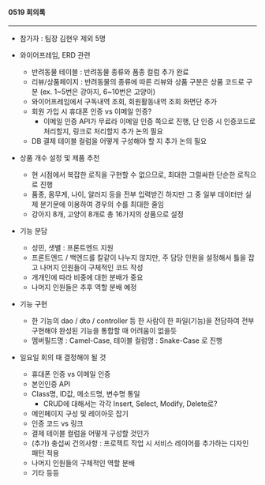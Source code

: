 #### 0519 회의록

---

- 참가자 : 팀장 김현우 제외 5명

- 와이어프레임, ERD 관련
  - 반려동물 테이블 : 반려동물 종류와 품종 컬럼 추가 완료
  - 리뷰/상품페이지 : 반려동물의 종류에 따른 리뷰와 상품 구분은 상품 코드로 구분 (ex. 1~5번은 강아지, 6~10번은 고양이)
  - 와이어프레임에서 구독내역 조회, 회원활동내역 조회 화면단 추가
  - 회원 가입 시 휴대폰 인증 vs 이메일 인증?
    - 이메일 인증 API가 무료라 이메일 인증 쪽으로 진행, 단 인증 시 인증코드로 처리할지, 링크로 처리할지 추가 논의 필요
  - DB 결제 테이블 컬럼을 어떻게 구성해야 할 지 추가 논의 필요

- 상품 개수 설정 및 제품 추천
  - 현 시점에서 복잡한 로직을 구현할 수 없으므로, 최대한 그럴싸한 단순한 로직으로 진행
  - 품종, 몸무게, 나이, 알러지 등을 전부 입력받긴 하지만 그 중 일부 데이터만 실제 분기문에 이용하여 경우의 수를 최대한 줄임
  - 강아지 8개, 고양이 8개로 총 16가지의 상품으로 설정

- 기능 분담
  - 성민, 샛별 : 프론트엔드 지원
  - 프론트엔드 / 백엔드를 칼같이 나누지 않지만, 주 담당 인원을 설정해서 틀을 잡고 나머지 인원들이 구체적인 코드 작성
  - 개개인에 따라 비중에 대한 분배가 중요
  - 나머지 인원들은 추후 역할 분배 예정

- 기능 구현
  - 한 기능의 dao / dto / controller 등 한 사람이 한 파일(기능)을 전담하여 전부 구현해야 완성된 기능을 통합할 때 어려움이 없을듯
  - 멤버필드명 : Camel-Case, 테이블 컬럼명 : Snake-Case 로 진행

- 일요일 회의 때 결정해야 될 것
  - 휴대폰 인증 vs 이메일 인증
  - 본인인증 API
  - Class명, ID값, 메소드명, 변수명 통일
    - CRUD에 대해서는 각각 Insert, Select, Modify, Delete로?
  - 메인페이지 구성 및 레이아웃 잡기
  - 인증 코드 vs 링크
  - 결제 테이블 컬럼을 어떻게 구성할 것인가
  - (추가) 충섭씨 건의사항 : 프로젝트 작업 시 서비스 레이어를 추가하는 디자인 패턴 적용
  - 나머지 인원들의 구체적인 역할 분배
  - 기타 등등